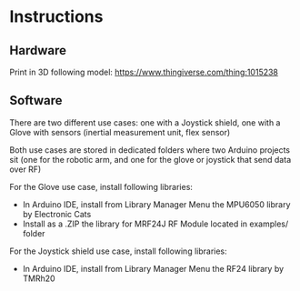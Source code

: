 # Instructions

## Hardware

Print in 3D following model: https://www.thingiverse.com/thing:1015238

## Software 

There are two different use cases:
one with a Joystick shield, one with a Glove with sensors (inertial measurement unit, flex sensor)

Both use cases are stored in dedicated folders where two Arduino projects sit (one for the robotic arm, and one for the glove or joystick that send data over RF)

For the Glove use case, install following libraries:
* In Arduino IDE, install from Library Manager Menu the MPU6050 library by Electronic Cats
* Install as a .ZIP the library for MRF24J RF Module located in examples/ folder

For the Joystick shield use case, install following libraries:
* In Arduino IDE, install from Library Manager Menu the RF24 library by TMRh20